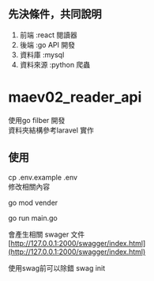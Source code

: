 ## 先決條件，共同說明  

1. 前端 :react   閱讀器  
2. 後端 :go      API 開發  
3. 資料庫 :mysql   
4. 資料來源 :python  爬蟲  



# maev02_reader_api
使用go filber 開發  
資料夾結構參考laravel 實作  


## 使用 
cp .env.example .env  
修改相關內容  

go mod vender  

go run main.go  

會產生相關 swager  文件   
[http://127.0.0.1:2000/swagger/index.html](http://127.0.0.1:2000/swagger/index.html)

使用swag前可以除錯 
swag init 


